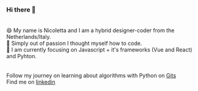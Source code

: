 
### Hi there 👋  <br/> <br/>
 
😄 My name is Nicoletta and I am a hybrid designer-coder from the Netherlands/Italy. <br/>
🌱 Simply out of passion I thought myself how to code. <br/>
🔭 I am currently focusing on Javascript + it's frameworks (Vue and React) and Pyhton. <br/>
<br/> <br/>
Follow my journey on learning about algorithms with Python on [Gits](https://gist.github.com/NicolettaRadice)
<br/>
Find me on [linkedin](https://www.linkedin.com/in/nicoletta-radice-b58520196/) 



